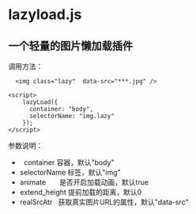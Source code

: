 # lazyload.js
一个轻量的图片懒加载插件
-----------------------------------

调用方法：
```
  <img class="lazy"  data-src="***.jpg" />
```
```
<script>
    lazyLoad({
      container: "body",
      selectorName: "img.lazy"
    });
</script>
```

参数说明： 
-   container       容器，默认"body"
-   selectorName    标签，默认"img"
-   animate         是否开启加载动画，默认true
-   extend_height   提前加载的距离，默认0
-   realSrcAtr      获取真实图片URL的属性，默认"data-src"
